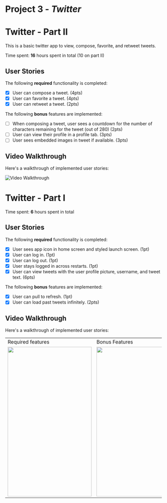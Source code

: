 # Project 3 - *Twitter*

# Twitter - Part II

This is a basic twitter app to view, compose, favorite, and retweet tweets.

Time spent: **16** hours spent in total (10 on part II)

## User Stories

The following **required** functionality is completed:

- [X] User can compose a tweet. (4pts)
- [X] User can favorite a tweet. (4pts)
- [X] User can retweet a tweet. (2pts)

The following **bonus** features are implemented:

- [ ] When composing a tweet, user sees a countdown for the number of characters remaining for the tweet (out of 280) (2pts)
- [ ] User can view their profile in a profile tab. (3pts)
- [ ] User sees embedded images in tweet if available. (3pts)

## Video Walkthrough

Here's a walkthrough of implemented user stories:

<img src='http://g.recordit.co/AlTYHmuTvI.gif' width='' alt='Video Walkthrough' />


# Twitter - Part I

Time spent: **6** hours spent in total

## User Stories

The following **required** functionality is completed:

- [X] User sees app icon in home screen and styled launch screen. (1pt)
- [X] User can log in. (1pt)
- [X] User can log out. (1pt)
- [X] User stays logged in across restarts. (1pt)
- [X] User can view tweets with the user profile picture, username, and tweet text. (6pts)

The following **bonus** features are implemented:

- [X] User can pull to refresh. (1pt)
- [X] User can load past tweets infinitely. (2pts)

## Video Walkthrough

Here's a walkthrough of implemented user stories:

<table>
  <tr>
    <td>Required features</td>
     <td>Bonus Features</td>
  </tr>
  <tr>
    <td><img src="http://g.recordit.co/5ghvVnoBA4.gif" width=270 height=480></td>
    <td><img src="http://g.recordit.co/HHYkoJ0V3Q.gif" width=270 height=480></td>
  </tr>
 </table>
